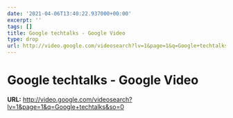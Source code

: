 ```yaml
---
date: '2021-04-06T13:40:22.937000+00:00'
excerpt: ''
tags: []
title: Google techtalks - Google Video
type: drop
url: http://video.google.com/videosearch?lv=1&page=1&q=Google+techtalks&so=0
---
```


# Google techtalks - Google Video

**URL:** http://video.google.com/videosearch?lv=1&page=1&q=Google+techtalks&so=0
